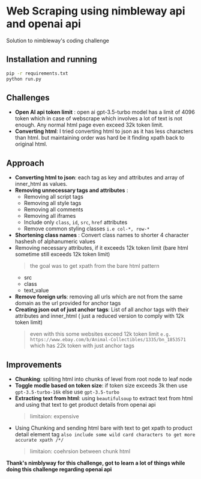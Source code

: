 # Web Scraping using nimbleway api and openai api

Solution to nimbleway's coding challenge

## Installation and running

```bash
pip -r requirements.txt
python run.py
```

## Challenges

- **Open AI api token limit** : open ai gpt-3.5-turbo model has a limit of 4096 token which in case of webscrape which involves a lot of text is not enough. Any normal html page even exceed 32k token limit.
- **Converting html**: I tried converting html to json as it has less characters than html. but maintaining order was hard be it finding xpath back to original html.

## Approach

- **Converting html to json**: each tag as key and attributes and array of inner_html as values.
- **Removing unnecessary tags and attributes** :
  - Removing all script tags
  - Removing all style tags
  - Removing all comments
  - Removing all iframes
  - Include only `class`, `id`, `src`, `href` attributes
  - Remove common styling classes `i.e col-*, row-*`
- **Shortening class names** : Convert class names to shorter 4 character hashesh of alphanumeric values
- Removing necessary attributes, if it exceeds 12k token limit (bare html sometime still exceeds 12k token limit)
  > the goal was to get xpath from the bare html pattern
  - src
  - class
  - text_value
- **Remove foreign urls**: removing all urls which are not from the same domain as the url provided for anchor tags
- **Creating json out of just anchor tags**: List of all anchor tags with their attributes and inner_html ( just a reduced version to comply with 12k token limit)
  > even with this some websites exceed 12k token limit `e.g. https://www.ebay.com/b/Animal-Collectibles/1335/bn_1853571` which has 22k token with just anchor tags

## Improvements

- **Chunking**: spliting html into chunks of level from root node to leaf node
- **Toggle modle based on token size**: if token size exceeds 3k then use `gpt-3.5-turbo-16k` else use `gpt-3.5-turbo`
- **Extracting text from html**: using `beautifulsoup` to extract text from html and using that text to get product details from openai api
  > limitaion: expensive
- Using Chunking and sending html bare with text to get xpath to product detail element tag `also include some wild card characters to get more accurate xpath /*/`
  > limitaion: coehrsion between chunk html

**Thank's nimblyway for this challenge, got to learn a lot of things while doing this challenge regarding openai api**

